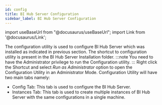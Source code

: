 ```yaml
---
id: config
title: BI Hub Server Configuration
sidebar_label: BI Hub Server Configuration
---
```


import useBaseUrl from "@docusaurus/useBaseUrl";
import Link from '@docusaurus/Link';

The configuration utility is used to configure BI Hub Server which was installed as indicated in previous section. 
The shortcut to configuration utility is present in the BI Hub Server Installation folder. 
:::note
You need to have the Administrator privilege to run the Configuration utility.
:::
Right click the Shortcut and select *Run as Administrator* option to open the Configuration Utility in an Administrator Mode. Configuration Utility will have two main tabs namely:
- <Link to={useBaseUrl('docs/installation-guide/install-bihub-windows/server/config/config-tab')}>Config Tab</Link>: This tab is used to configure the BI Hub Server.
- <Link to={useBaseUrl('docs/installation-guide/install-bihub-windows/server/config/instances-tab')}>Instances Tab</Link>: This tab is used to create multiple instances of BI Hub Server with the same configurations in a single machine.